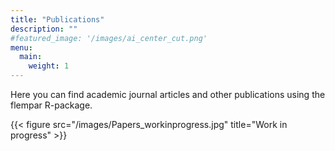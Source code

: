 ```yaml
---
title: "Publications"
description: ""
#featured_image: '/images/ai_center_cut.png'
menu:
  main:
    weight: 1
---
```

Here you can find academic journal articles and other publications using the flempar R-package.

{{< figure src="/images/Papers_workinprogress.jpg" title="Work in progress" >}}

